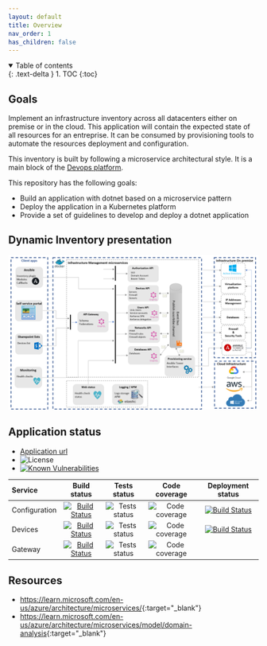 ```yaml
---
layout: default
title: Overview
nav_order: 1
has_children: false
---
```


<details open markdown="block">
  <summary>
    Table of contents
  </summary>
  {: .text-delta }
1. TOC
{:toc}
</details>

## Goals

Implement an infrastructure inventory across all datacenters either on premise or in the cloud. This application will contain the expected state of all resources for an entreprise. It can be consumed by provisioning tools to automate the resources deployment and configuration.

This inventory is built by following a microservice architectural style. It is a main block of the [Devops platform](https://ygo74.github.io/).

This repository has the following goals:

- Build an application with dotnet based on a microservice pattern
- Deploy the application in a Kubernetes platform
- Provide a set of guidelines to develop and deploy a dotnet application

## Dynamic Inventory presentation

![Microservices Architecture](./assets/images/microservices-architecture.png)

## Application status

- [Application url](https://inventory.francecentral.cloudapp.azure.com/configuration/graphql)
- ![License](https://img.shields.io/github/license/ygo74/Inventory.API)
- [![Known Vulnerabilities](https://snyk.io/test/github/ygo74/Inventory.API/badge.svg)](https://snyk.io/test/github/ygo74/Inventory.API)

| Service | Build status | Tests status | Code coverage | Deployment status |
|:------- |:------------:|:------------:|:-------------:|:-----------------:|
| Configuration | [![Build Status](https://dev.azure.com/ygo74/iac/_apis/build/status%2Fconfiguration-api-ci?branchName=master)](https://dev.azure.com/ygo74/iac/_build/latest?definitionId=34&branchName=master) | ![Tests status](https://img.shields.io/azure-devops/tests/ygo74/iac/34?compact_message) | ![Code coverage](https://img.shields.io/azure-devops/coverage/ygo74/iac/34) |[![Build Status](https://dev.azure.com/ygo74/iac/_apis/build/status%2Fconfiguration-api-cd?branchName=master)](https://dev.azure.com/ygo74/iac/_build/latest?definitionId=35&branchName=master) |
| Devices | [![Build Status](https://dev.azure.com/ygo74/iac/_apis/build/status%2Fdevices-api-ci?branchName=refs%2Fpull%2F15%2Fmerge)](https://dev.azure.com/ygo74/iac/_build/latest?definitionId=36&branchName=refs%2Fpull%2F15%2Fmerge) | ![Tests status](https://img.shields.io/azure-devops/tests/ygo74/iac/36?compact_message) | ![Code coverage](https://img.shields.io/azure-devops/coverage/ygo74/iac/36) | [![Build Status](https://dev.azure.com/ygo74/iac/_apis/build/status%2Fdevices-api-cd?branchName=master)](https://dev.azure.com/ygo74/iac/_build/latest?definitionId=38&branchName=master) |
| Gateway | [![Build Status](https://dev.azure.com/ygo74/iac/_apis/build/status%2Fgateway-api-ci?branchName=refs%2Fpull%2F15%2Fmerge)](https://dev.azure.com/ygo74/iac/_build/latest?definitionId=37&branchName=refs%2Fpull%2F15%2Fmerge) | ![Tests status](https://img.shields.io/azure-devops/tests/ygo74/iac/37?compact_message) | ![Code coverage](https://img.shields.io/azure-devops/coverage/ygo74/iac/37) | |


## Resources

- <https://learn.microsoft.com/en-us/azure/architecture/microservices/>{:target="_blank"}
- <https://learn.microsoft.com/en-us/azure/architecture/microservices/model/domain-analysis>{:target="_blank"}
